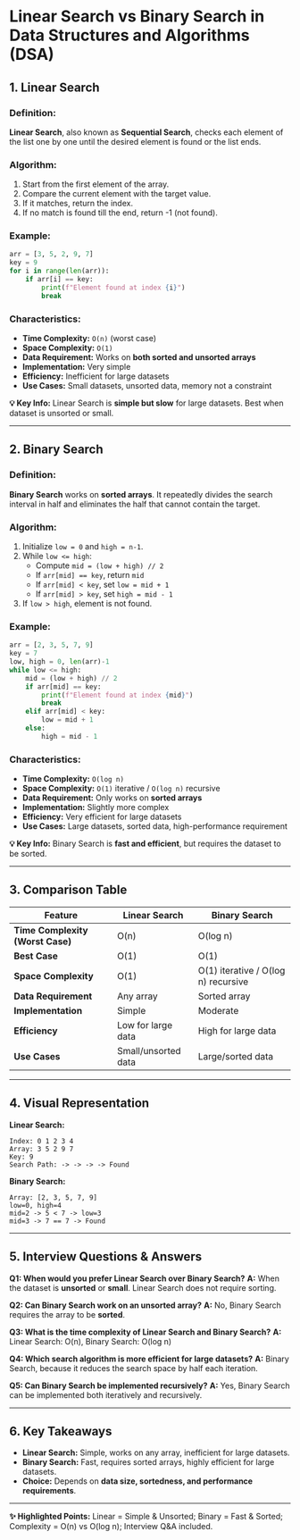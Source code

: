 # Linear Search vs Binary Search in Data Structures and Algorithms (DSA)



## 1. Linear Search

### **Definition:**
**Linear Search**, also known as **Sequential Search**, checks each element of the list one by one until the desired element is found or the list ends.

### **Algorithm:**
1. Start from the first element of the array.
2. Compare the current element with the target value.
3. If it matches, return the index.
4. If no match is found till the end, return -1 (not found).

### **Example:**
```python
arr = [3, 5, 2, 9, 7]
key = 9
for i in range(len(arr)):
    if arr[i] == key:
        print(f"Element found at index {i}")
        break
```

### **Characteristics:**
- **Time Complexity:** `O(n)` (worst case)
- **Space Complexity:** `O(1)`
- **Data Requirement:** Works on **both sorted and unsorted arrays**
- **Implementation:** Very simple
- **Efficiency:** Inefficient for large datasets
- **Use Cases:** Small datasets, unsorted data, memory not a constraint

**💡 Key Info:** Linear Search is **simple but slow** for large datasets. Best when dataset is unsorted or small.

---

## 2. Binary Search

### **Definition:**
**Binary Search** works on **sorted arrays**. It repeatedly divides the search interval in half and eliminates the half that cannot contain the target.

### **Algorithm:**
1. Initialize `low = 0` and `high = n-1`.
2. While `low <= high`:
   - Compute `mid = (low + high) // 2`
   - If `arr[mid] == key`, return `mid`
   - If `arr[mid] < key`, set `low = mid + 1`
   - If `arr[mid] > key`, set `high = mid - 1`
3. If `low > high`, element is not found.

### **Example:**
```python
arr = [2, 3, 5, 7, 9]
key = 7
low, high = 0, len(arr)-1
while low <= high:
    mid = (low + high) // 2
    if arr[mid] == key:
        print(f"Element found at index {mid}")
        break
    elif arr[mid] < key:
        low = mid + 1
    else:
        high = mid - 1
```

### **Characteristics:**
- **Time Complexity:** `O(log n)`
- **Space Complexity:** `O(1)` iterative / `O(log n)` recursive
- **Data Requirement:** Only works on **sorted arrays**
- **Implementation:** Slightly more complex
- **Efficiency:** Very efficient for large datasets
- **Use Cases:** Large datasets, sorted data, high-performance requirement

**💡 Key Info:** Binary Search is **fast and efficient**, but requires the dataset to be sorted.

---

## 3. Comparison Table
| Feature | Linear Search | Binary Search |
|---------|---------------|---------------|
| **Time Complexity (Worst Case)** | O(n) | O(log n) |
| **Best Case** | O(1) | O(1) |
| **Space Complexity** | O(1) | O(1) iterative / O(log n) recursive |
| **Data Requirement** | Any array | Sorted array |
| **Implementation** | Simple | Moderate |
| **Efficiency** | Low for large data | High for large data |
| **Use Cases** | Small/unsorted data | Large/sorted data |

---

## 4. Visual Representation

**Linear Search:**
```
Index: 0 1 2 3 4
Array: 3 5 2 9 7
Key: 9
Search Path: -> -> -> -> Found
```

**Binary Search:**
```
Array: [2, 3, 5, 7, 9]
low=0, high=4
mid=2 -> 5 < 7 -> low=3
mid=3 -> 7 == 7 -> Found
```

---

## 5. Interview Questions & Answers

**Q1: When would you prefer Linear Search over Binary Search?**
**A:** When the dataset is **unsorted** or **small**. Linear Search does not require sorting.

**Q2: Can Binary Search work on an unsorted array?**
**A:** No, Binary Search requires the array to be **sorted**.

**Q3: What is the time complexity of Linear Search and Binary Search?**
**A:** Linear Search: O(n), Binary Search: O(log n)

**Q4: Which search algorithm is more efficient for large datasets?**
**A:** Binary Search, because it reduces the search space by half each iteration.

**Q5: Can Binary Search be implemented recursively?**
**A:** Yes, Binary Search can be implemented both iteratively and recursively.

---

## 6. Key Takeaways
- **Linear Search:** Simple, works on any array, inefficient for large datasets.
- **Binary Search:** Fast, requires sorted arrays, highly efficient for large datasets.
- **Choice:** Depends on **data size, sortedness, and performance requirements**.

---



**✨ Highlighted Points:** Linear = Simple & Unsorted; Binary = Fast & Sorted; Complexity = O(n) vs O(log n); Interview Q&A included.

